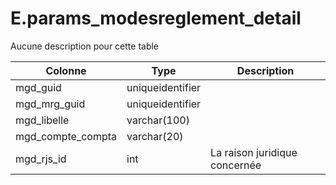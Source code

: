 # E.params_modesreglement_detail

Aucune description pour cette table

Colonne|Type|Description
---|---|---
mgd_guid|uniqueidentifier|
mgd_mrg_guid|uniqueidentifier|
mgd_libelle|varchar(100)|
mgd_compte_compta|varchar(20)|
mgd_rjs_id|int|La raison juridique concernée 
